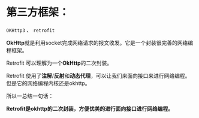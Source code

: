 # 第三方框架：

`OKHttp3`  、 `retrofit`

**OkHttp**就是利用socket完成网络请求的报文收发。它是一个封装很完善的网络编程框架。

Retrofit 可以理解为一个**OkHttp**的二次封装。

Retrofit 使用了**注解**/**反射**和**动态代理**，可以让我们来面向接口来进行网络编程。但是它的网络编程内核还是okhttp。



所以一总结一句话：

**Retrofit是okhttp的二次封装，方便优美的进行面向接口进行网络编程。**





